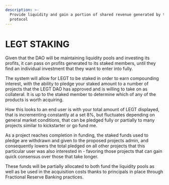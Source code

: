 ```yaml
---
description: >-
  Provide liquidity and gain a portion of shared revenue generated by the
  protocol
---
```


# LEGT STAKING

Given that the DAO will be maintaining liquidity pools and investing its profits, it can pass on profits generated to its staked members, until they find an individual investment that they want to enter into fully.

The system will allow for LEGT to be staked in order to earn compounding interest, with the ability to pledge your staked amount to a number of projects that the LEGT DAO has approved and is willing to take on as collateral.  It is up to the staked member to determine which of any of the products is worth acquiring.&#x20;

How this looks to an end user is with your total amount of LEGT displayed, that is incrementing constantly at a set 8%, but fluctuates depending on general market conditions, that can be pledged fully or partially to many projects similar to kickstarter or go fund me.

As a project reaches completion in funding, the staked funds used to pledge are withdrawn and given to the proposed projects admin, and consequently lowers the total pledged on all other projects that this particular user was also interested in - favoring those projects that can gain quick consensus over those that take longer.  &#x20;

These funds will be partially allocated to both fund the liquidity pools as well as be used in the acquisition costs thanks to principals in place through Fractional Reserve Banking practices.&#x20;
